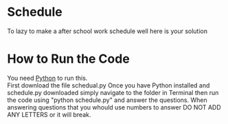 # Schedule
To lazy to make a after school work schedule well here is your solution
<br>
# How to Run the Code
You need <a href="https://www.python.org/downloads/">Python</a> to run this.
<br>
First download the file schedual.py
Once you have Python installed and schedule.py downloaded simply navigate to the folder in Terminal then run the code using "python schedule.py" and answer the questions. When answering questions that you whould use numbers to answer DO NOT ADD ANY LETTERS or it will break.
